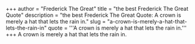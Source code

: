+++
author = "Frederick The Great"
title = "the best Frederick The Great Quote"
description = "the best Frederick The Great Quote: A crown is merely a hat that lets the rain in."
slug = "a-crown-is-merely-a-hat-that-lets-the-rain-in"
quote = '''A crown is merely a hat that lets the rain in.'''
+++
A crown is merely a hat that lets the rain in.
